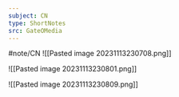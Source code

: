 ```yaml
---
subject: CN
type: ShortNotes
src: GateOMedia
---
```

#note/CN
![[Pasted image 20231113230708.png]]

![[Pasted image 20231113230801.png]]

![[Pasted image 20231113230809.png]]

